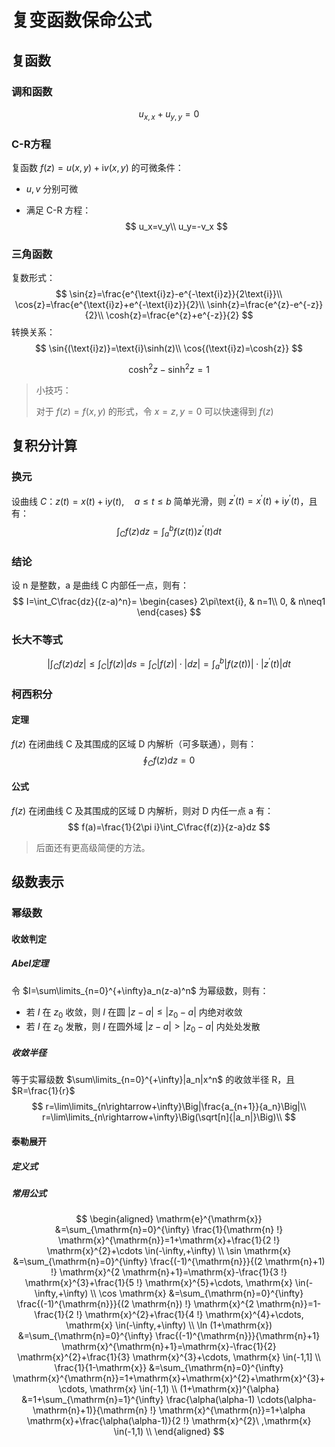 # 复变函数保命公式

## 复函数

### 调和函数

$$
u_{x,x}+u_{y,y}=0
$$

### C-R方程

复函数 $f(z)=u(x,y)+\text{i}v(x,y)$ 的可微条件：

- $u,v$ 分别可微

- 满足 C-R 方程：
    $$
    u_x=v_y\\
    u_y=-v_x
    $$
    

### 三角函数

复数形式：
$$
\sin{z}=\frac{e^{\text{i}z}-e^{-\text{i}z}}{2\text{i}}\\
\cos{z}=\frac{e^{\text{i}z}+e^{-\text{i}z}}{2}\\
\sinh{z}=\frac{e^{z}-e^{-z}}{2}\\
\cosh{z}=\frac{e^{z}+e^{-z}}{2}
$$
转换关系：
$$
\sin{(\text{i}z)}=\text{i}\sinh(z)\\
\cos{(\text{i}z)=\cosh{z}}
$$

$$
\cosh^2{z}-\sinh^2{z}=1
$$

> 小技巧：
>
> 对于 $f(z)=f(x,y)$ 的形式，令 $x=z,y=0$ 可以快速得到 $f(z)$

## 复积分计算

### 换元

设曲线 $C：z(t)=x(t)+\text{i}y(t),\quad a\leq t\leq b$ 简单光滑，则 $z^{'}(t)=x^{'}(t)+\text{i}y^{'}(t)$，且有：
$$
\int_Cf(z)dz=\int_a^bf\big(z(t)\big)z^{'}(t)dt
$$

###  结论

设 n 是整数，a 是曲线 C 内部任一点，则有：
$$
I=\int_C\frac{dz}{(z-a)^n}=
\begin{cases}
2\pi\text{i},	& n=1\\
0,	& n\neq1
\end{cases}
$$

### 长大不等式

$$
\Big|\int_Cf(z)dz\Big|\leq\int_C|f(z)|ds=\int_C|f(z)|\cdot|dz|=\int_a^b|f\big(z(t)\big)|\cdot|z^{'}(t)|dt
$$

### 柯西积分

#### 定理

$f(z)$ 在闭曲线 C 及其围成的区域 D 内解析（可多联通），则有：
$$
\oint_Cf(z)dz=0
$$

#### 公式

$f(z)$ 在闭曲线 C 及其围成的区域 D 内解析，则对 D 内任一点 a 有：
$$
f(a)=\frac{1}{2\pi i}\int_C\frac{f(z)}{z-a}dz
$$

> 后面还有更高级简便的方法。

## 级数表示

### 幂级数

#### 收敛判定

##### Abel定理

令 $I=\sum\limits_{n=0}^{+\infty}a_n(z-a)^n$ 为幂级数，则有：

- 若 $I$ 在 $z_0$ 收敛，则 $I$ 在圆 $|z-a|\leq|z_0-a|$ 内绝对收敛
- 若 $I$ 在 $z_0$ 发散，则 $I$ 在圆外域 $|z-a|>|z_0-a|$ 内处处发散

##### 收敛半径

等于实幂级数 $\sum\limits_{n=0}^{+\infty}|a_n|x^n$ 的收敛半径 R，且 $R=\frac{1}{r}$
$$
r=\lim\limits_{n\rightarrow+\infty}\Big|\frac{a_{n+1}}{a_n}\Big|\\
r=\lim\limits_{n\rightarrow+\infty}\Big(\sqrt[n]{|a_n|}\Big)\\
$$


#### 泰勒展开

##### 定义式



##### 常用公式

$$
\begin{aligned}
\mathrm{e}^{\mathrm{x}} &=\sum_{\mathrm{n}=0}^{\infty} \frac{1}{\mathrm{n} !} \mathrm{x}^{\mathrm{n}}=1+\mathrm{x}+\frac{1}{2 !} \mathrm{x}^{2}+\cdots \in(-\infty,+\infty) \\
\sin \mathrm{x} &=\sum_{\mathrm{n}=0}^{\infty} \frac{(-1)^{\mathrm{n}}}{(2 \mathrm{n}+1) !} \mathrm{x}^{2 \mathrm{n}+1}=\mathrm{x}-\frac{1}{3 !} \mathrm{x}^{3}+\frac{1}{5 !} \mathrm{x}^{5}+\cdots, \mathrm{x} \in(-\infty,+\infty) \\
\cos \mathrm{x} &=\sum_{\mathrm{n}=0}^{\infty} \frac{(-1)^{\mathrm{n}}}{(2 \mathrm{n}) !} \mathrm{x}^{2 \mathrm{n}}=1-\frac{1}{2 !} \mathrm{x}^{2}+\frac{1}{4 !} \mathrm{x}^{4}+\cdots, \mathrm{x} \in(-\infty,+\infty) \\
\ln (1+\mathrm{x}) &=\sum_{\mathrm{n}=0}^{\infty} \frac{(-1)^{\mathrm{n}}}{\mathrm{n}+1} \mathrm{x}^{\mathrm{n}+1}=\mathrm{x}-\frac{1}{2} \mathrm{x}^{2}+\frac{1}{3} \mathrm{x}^{3}+\cdots, \mathrm{x} \in(-1,1] \\
\frac{1}{1-\mathrm{x}} &=\sum_{\mathrm{n}=0}^{\infty} \mathrm{x}^{\mathrm{n}}=1+\mathrm{x}+\mathrm{x}^{2}+\mathrm{x}^{3}+\cdots, \mathrm{x} \in(-1,1) \\
(1+\mathrm{x})^{\alpha} &=1+\sum_{\mathrm{n}=1}^{\infty} \frac{\alpha(\alpha-1) \cdots(\alpha-\mathrm{n}+1)}{\mathrm{n} !} \mathrm{x}^{\mathrm{n}}=1+\alpha \mathrm{x}+\frac{\alpha(\alpha-1)}{2 !} \mathrm{x}^{2}\ ,\mathrm{x} \in(-1,1) \\
\end{aligned}
$$

